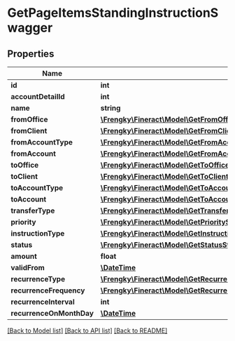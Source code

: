 # GetPageItemsStandingInstructionSwagger

## Properties
Name | Type | Description | Notes
------------ | ------------- | ------------- | -------------
**id** | **int** |  | [optional] 
**accountDetailId** | **int** |  | [optional] 
**name** | **string** |  | [optional] 
**fromOffice** | [**\Frengky\Fineract\Model\GetFromOfficeStandingInstructionSwagger**](GetFromOfficeStandingInstructionSwagger.md) |  | [optional] 
**fromClient** | [**\Frengky\Fineract\Model\GetFromClientStandingInstructionSwagger**](GetFromClientStandingInstructionSwagger.md) |  | [optional] 
**fromAccountType** | [**\Frengky\Fineract\Model\GetFromAccountTypeStandingInstructionSwagger**](GetFromAccountTypeStandingInstructionSwagger.md) |  | [optional] 
**fromAccount** | [**\Frengky\Fineract\Model\GetFromAccountStandingInstructionSwagger**](GetFromAccountStandingInstructionSwagger.md) |  | [optional] 
**toOffice** | [**\Frengky\Fineract\Model\GetToOfficeStandingInstructionSwagger**](GetToOfficeStandingInstructionSwagger.md) |  | [optional] 
**toClient** | [**\Frengky\Fineract\Model\GetToClientStandingInstructionSwagger**](GetToClientStandingInstructionSwagger.md) |  | [optional] 
**toAccountType** | [**\Frengky\Fineract\Model\GetToAccountTypeStandingInstructionSwagger**](GetToAccountTypeStandingInstructionSwagger.md) |  | [optional] 
**toAccount** | [**\Frengky\Fineract\Model\GetToAccountStandingInstructionSwagger**](GetToAccountStandingInstructionSwagger.md) |  | [optional] 
**transferType** | [**\Frengky\Fineract\Model\GetTransferTypeStandingInstructionSwagger**](GetTransferTypeStandingInstructionSwagger.md) |  | [optional] 
**priority** | [**\Frengky\Fineract\Model\GetPriorityStandingInstructionSwagger**](GetPriorityStandingInstructionSwagger.md) |  | [optional] 
**instructionType** | [**\Frengky\Fineract\Model\GetInstructionTypeStandingInstructionSwagger**](GetInstructionTypeStandingInstructionSwagger.md) |  | [optional] 
**status** | [**\Frengky\Fineract\Model\GetStatusStandingInstructionSwagger**](GetStatusStandingInstructionSwagger.md) |  | [optional] 
**amount** | **float** |  | [optional] 
**validFrom** | [**\DateTime**](\DateTime.md) |  | [optional] 
**recurrenceType** | [**\Frengky\Fineract\Model\GetRecurrenceTypeStandingInstructionSwagger**](GetRecurrenceTypeStandingInstructionSwagger.md) |  | [optional] 
**recurrenceFrequency** | [**\Frengky\Fineract\Model\GetRecurrenceFrequencyStandingInstructionSwagger**](GetRecurrenceFrequencyStandingInstructionSwagger.md) |  | [optional] 
**recurrenceInterval** | **int** |  | [optional] 
**recurrenceOnMonthDay** | [**\DateTime**](\DateTime.md) |  | [optional] 

[[Back to Model list]](../../README.md#documentation-for-models) [[Back to API list]](../../README.md#documentation-for-api-endpoints) [[Back to README]](../../README.md)

